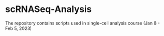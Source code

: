 # scRNASeq-Analysis
The repository contains scripts used in single-cell analysis course (Jan 8 - Feb 5, 2023)
